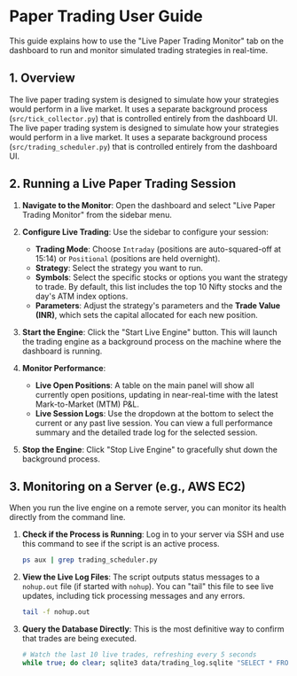 # Paper Trading User Guide

This guide explains how to use the "Live Paper Trading Monitor" tab on the dashboard to run and monitor simulated trading strategies in real-time.

## 1. Overview

The live paper trading system is designed to simulate how your strategies would perform in a live market. It uses a separate background process (`src/tick_collector.py`) that is controlled entirely from the dashboard UI.
The live paper trading system is designed to simulate how your strategies would perform in a live market. It uses a separate background process (`src/trading_scheduler.py`) that is controlled entirely from the dashboard UI.

## 2. Running a Live Paper Trading Session

1.  **Navigate to the Monitor**: Open the dashboard and select "Live Paper Trading Monitor" from the sidebar menu.

2.  **Configure Live Trading**: Use the sidebar to configure your session:
    *   **Trading Mode**: Choose `Intraday` (positions are auto-squared-off at 15:14) or `Positional` (positions are held overnight).
    *   **Strategy**: Select the strategy you want to run.
    *   **Symbols**: Select the specific stocks or options you want the strategy to trade. By default, this list includes the top 10 Nifty stocks and the day's ATM index options.
    *   **Parameters**: Adjust the strategy's parameters and the **Trade Value (INR)**, which sets the capital allocated for each new position.

3.  **Start the Engine**: Click the "Start Live Engine" button. This will launch the trading engine as a background process on the machine where the dashboard is running.

4.  **Monitor Performance**:
    *   **Live Open Positions**: A table on the main panel will show all currently open positions, updating in near-real-time with the latest Mark-to-Market (MTM) P&L.
    *   **Live Session Logs**: Use the dropdown at the bottom to select the current or any past live session. You can view a full performance summary and the detailed trade log for the selected session.

5.  **Stop the Engine**: Click "Stop Live Engine" to gracefully shut down the background process.

## 3. Monitoring on a Server (e.g., AWS EC2)

When you run the live engine on a remote server, you can monitor its health directly from the command line.

1.  **Check if the Process is Running**:
    Log in to your server via SSH and use this command to see if the script is an active process.
    ```sh
    ps aux | grep trading_scheduler.py
    ```

2.  **View the Live Log Files**:
    The script outputs status messages to a `nohup.out` file (if started with `nohup`). You can "tail" this file to see live updates, including tick processing messages and any errors.
    ```sh
    tail -f nohup.out
    ```

3.  **Query the Database Directly**:
    This is the most definitive way to confirm that trades are being executed.
    ```sh
    # Watch the last 10 live trades, refreshing every 5 seconds
    while true; do clear; sqlite3 data/trading_log.sqlite "SELECT * FROM paper_trades WHERE run_id LIKE 'live_%' ORDER BY timestamp DESC LIMIT 10;"; sleep 5; done
    ```